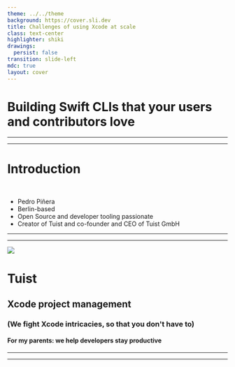 ```yaml
---
theme: ../../theme
background: https://cover.sli.dev
title: Challenges of using Xcode at scale
class: text-center
highlighter: shiki
drawings:
  persist: false
transition: slide-left
mdc: true
layout: cover
---
```


# Building Swift CLIs that your users and contributors love

---
---

# Introduction

<br/>

- Pedro Piñera
- Berlin-based 
- Open Source and developer tooling passionate
- Creator of Tuist and co-founder and CEO of Tuist GmbH

---
---
<div class="w-full h-full">
  <img src="/logo.png" class="w-50"/>
  <h1>Tuist</h1>
  <h2>Xcode project management</h2>
  <h3>(We fight Xcode intricacies, so that you don't have to)</h3>
  <h4>For my parents: we help developers stay productive</h4>
</div>

---
---

